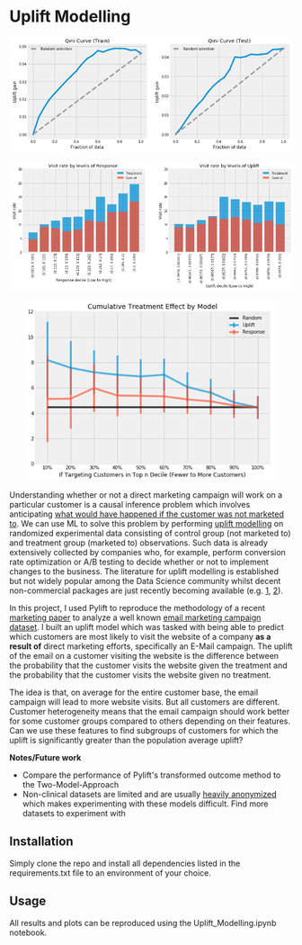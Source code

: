 # Uplift Modelling

<p align="center"><img src="data/figures/qini_curve.png" width=750></p>
<p align="center"><img src="data/figures/visit_rate_by_model.png" width=750></p>
<p align="center"><img src="data/figures/cumulative_uplift.png" width=450></p>

Understanding whether or not a direct marketing campaign will work on a particular customer is a causal inference problem which involves anticipating [what would have happened if the customer was not marketed to](https://en.wikipedia.org/wiki/Impact_evaluation#Counterfactual_evaluation_designs). We can use ML to solve this problem by performing [uplift modelling](http://proceedings.mlr.press/v67/gutierrez17a/gutierrez17a.pdf) on randomized experimental data consisting of control group (not marketed to) and treatment group (marketed to) observations. Such data is already extensively collected by companies who, for example, perform conversion rate optimization or A/B testing to decide whether or not to implement changes to the business. The literature for uplift modelling is established but not widely popular among the Data Science community whilst decent non-commercial packages are just recently becoming available (e.g. [1](https://tech.wayfair.com/data-science/2018/10/pylift-a-fast-python-package-for-uplift-modeling/), [2](https://github.com/uber/causalml)).

In this project, I used Pylift to reproduce the methodology of a recent [marketing paper](https://journals.sagepub.com/doi/full/10.1509/jmr.16.0163) to analyze a well known [email marketing campaign dataset](https://blog.minethatdata.com/2008/03/minethatdata-e-mail-analytics-and-data.html). I built an uplift model which was tasked with being able to predict which customers are most likely to visit the website of a company **as a result of** direct marketing efforts, specifically an E-Mail campaign. The uplift of the email on a customer visiting the website is the difference between the probability that the customer visits the website given the treatment and the probability that the customer visits the website given no treatment.

The idea is that, on average for the entire customer base, the email campaign will lead to more website visits. But all customers are different. Customer heterogeneity means that the email campaign should work better for some customer groups compared to others depending on their features. Can we use these features to find subgroups of customers for which the uplift is significantly greater than the population average uplift?


**Notes/Future work**

- Compare the performance of Pylift's transformed outcome method to the Two-Model-Approach
- Non-clinical datasets are limited and are usually [heavily anonymized](http://ailab.criteo.com/criteo-uplift-prediction-dataset/) which makes experimenting with these models difficult. Find more datasets to experiment with

## Installation

Simply clone the repo and install all dependencies listed in the requirements.txt file to an environment of your choice.

## Usage

All results and plots can be reproduced using the Uplift_Modelling.ipynb notebook.
